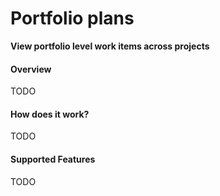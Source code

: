 # Portfolio plans

**View portfolio level work items across projects**

#### Overview

TODO

#### How does it work?

TODO

#### Supported Features

TODO

